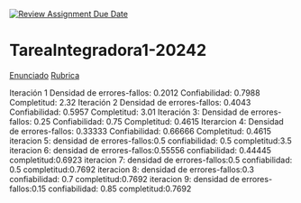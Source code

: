 [![Review Assignment Due Date](https://classroom.github.com/assets/deadline-readme-button-22041afd0340ce965d47ae6ef1cefeee28c7c493a6346c4f15d667ab976d596c.svg)](https://classroom.github.com/a/BGgB2yNx)
# TareaIntegradora1-20242

[Enunciado](https://docs.google.com/document/d/17PRGzy1Shd21M9ks9_ysB0RfYzFx4NrY/edit?usp=sharing&ouid=109415827520879394849&rtpof=true&sd=true)
[Rubrica](https://docs.google.com/spreadsheets/d/1eoCQkZgqgEoPrQvTgQhypVLBFLiUUeLciEs39rQTynI/edit?gid=0#gid=0)

Iteración 1
Densidad de errores-fallos: 0.2012
Confiabilidad: 0.7988
Completitud: 2.32
Iteración 2
Densidad de errores-fallos: 0.4043
Confiabilidad: 0.5957
Completitud: 3.01
Iteración 3:
Densidad de errores-fallos: 0.25
Confiabilidad: 0.75
Completitud: 0.4615
Iterarcion 4:
Densidad de errores-fallos: 0.33333
Confiabilidad: 0.66666
Completitud: 0.4615
iteracion 5:
densidad de errores-fallos:0.5
confiabilidad: 0.5
completitud:3.5
iteracion 6:
densidad de errores-fallos:0.55556
confiabilidad: 0.44445
completitud:0.6923
iteracion 7:
densidad de errores-fallos:0.5
confiabilidad: 0.5
completitud:0.7692
iteracion 8:
densidad de errores-fallos:0.3
confiabilidad: 0.7
completitud:0.7692
iteracion 9:
densidad de errores-fallos:0.15
confiabilidad: 0.85
completitud:0.7692